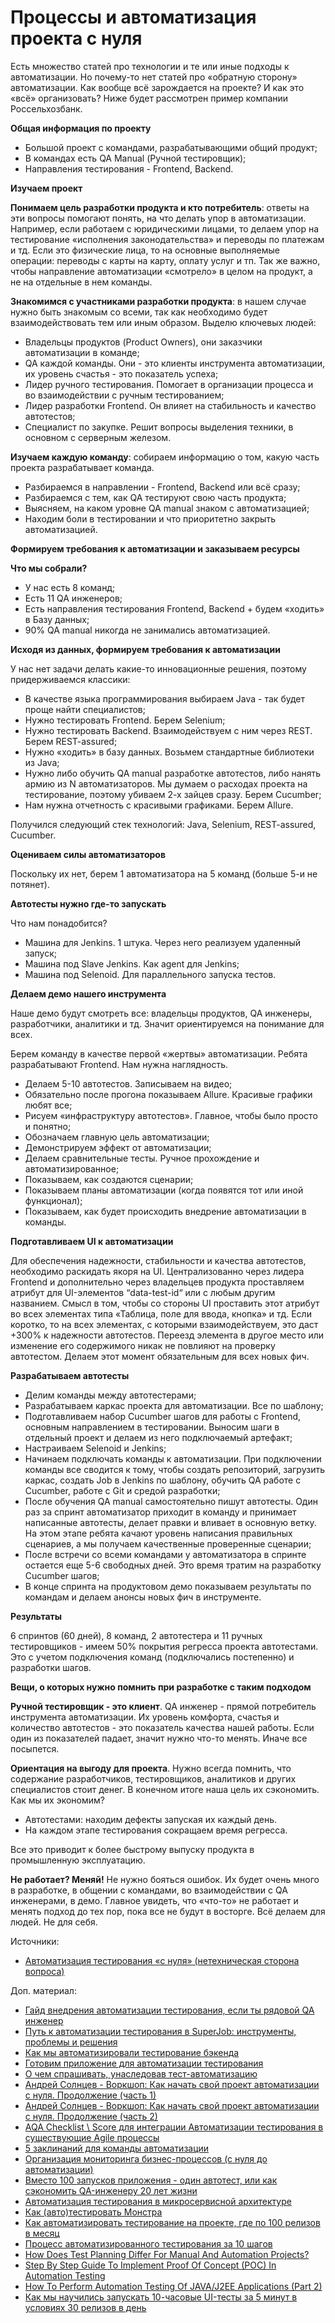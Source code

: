 # Процессы и автоматизация проекта с нуля

Есть множество статей про технологии и те или иные подходы к автоматизации. Но почему-то нет статей про «обратную сторону» автоматизации. Как вообще всё зарождается на проекте? И как это «всё» организовать? Ниже будет рассмотрен пример компании Россельхозбанк.

**Общая информация по проекту**

* Большой проект с командами, разрабатывающими общий продукт;
* В командах есть QA Manual (Ручной тестировщик);
* Направления тестирования - Frontend, Backend.

**Изучаем проект**

**Понимаем цель разработки продукта и кто потребитель**: ответы на эти вопросы помогают понять, на что делать упор в автоматизации. Например, если работаем с юридическими лицами, то делаем упор на тестирование «исполнения законодательства» и переводы по платежам и тд. Если это физические лица, то на основные выполняемые операции: переводы с карты на карту, оплату услуг и тп. Так же важно, чтобы направление автоматизации «смотрело» в целом на продукт, а не на отдельные в нем команды.

**Знакомимся с участниками разработки продукта**: в нашем случае нужно быть знакомым со всеми, так как необходимо будет взаимодействовать тем или иным образом. Выделю ключевых людей:

* Владельцы продуктов (Product Owners), они заказчики автоматизации в команде;
* QA каждой команды. Они - это клиенты инструмента автоматизации, их уровень счастья - это показатель успеха;
* Лидер ручного тестирования. Помогает в организации процесса и во взаимодействии с ручным тестированием;
* Лидер разработки Frontend. Он влияет на стабильность и качество автотестов;
* Специалист по закупке. Решит вопросы выделения техники, в основном с серверным железом.

**Изучаем каждую команду**: собираем информацию о том, какую часть проекта разрабатывает команда.

* Разбираемся в направлении - Frontend, Backend или всё сразу;
* Разбираемся с тем, как QA тестируют свою часть продукта;
* Выясняем, на каком уровне QA manual знаком с автоматизацией;
* Находим боли в тестировании и что приоритетно закрыть автоматизацией.

**Формируем требования к автоматизации и заказываем ресурсы**

**Что мы собрали?**

* У нас есть 8 команд;
* Есть 11 QA инженеров;
* Есть направления тестирования Frontend, Backend + будем «ходить» в Базу данных;
* 90% QA manual никогда не занимались автоматизацией.

**Исходя из данных, формируем требования к автоматизации**

У нас нет задачи делать какие-то инновационные решения, поэтому придерживаемся классики:

* В качестве языка программирования выбираем Java - так будет проще найти специалистов;
* Нужно тестировать Frontend. Берем Selenium;
* Нужно тестировать Backend. Взаимодействуем с ним через REST. Берем REST-assured;
* Нужно «ходить» в базу данных. Возьмем стандартные библиотеки из Java;
* Нужно либо обучить QA manual разработке автотестов, либо нанять армию из N автоматизаторов. Мы думаем о расходах проекта на тестирование, поэтому убиваем 2-х зайцев сразу. Берем Cucumber;
* Нам нужна отчетность с красивыми графиками. Берем Allure.

Получился следующий стек технологий: Java, Selenium, REST-assured, Cucumber.

**Оцениваем силы автоматизаторов**

Поскольку их нет, берем 1 автоматизатора на 5 команд (больше 5-и не потянет).

**Автотесты нужно где-то запускать**

Что нам понадобится?

* Машина для Jenkins. 1 штука. Через него реализуем удаленный запуск;
* Машина под Slave Jenkins. Как agent для Jenkins;
* Машина под Selenoid. Для параллельного запуска тестов.

**Делаем демо нашего инструмента**

Наше демо будут смотреть все: владельцы продуктов, QA инженеры, разработчики, аналитики и тд. Значит ориентируемся на понимание для всех.

Берем команду в качестве первой «жертвы» автоматизации. Ребята разрабатывают Frontend. Нам нужна наглядность.

* Делаем 5-10 автотестов. Записываем на видео;
* Обязательно после прогона показываем Allure. Красивые графики любят все;
* Рисуем «инфраструктуру автотестов». Главное, чтобы было просто и понятно;
* Обозначаем главную цель автоматизации;
* Демонстрируем эффект от автоматизации;
* Делаем сравнительные тесты. Ручное прохождение и автоматизированное;
* Показываем, как создаются сценарии;
* Показываем планы автоматизации (когда появятся тот или иной функционал);
* Показываем, как будет происходить внедрение автоматизации в команды.

**Подготавливаем UI к автоматизации**

Для обеспечения надежности, стабильности и качества автотестов, необходимо раскидать якоря на UI. Централизованно через лидера Frontend и дополнительно через владельцев продукта проставляем атрибут для UI-элементов “data-test-id“ или с любым другим названием. Смысл в том, чтобы со стороны UI проставить этот атрибут во всех элементах типа «Таблица, поле для ввода, кнопка» и тд. Если коротко, то на всех элементах, с которыми взаимодействуем, это даст +300% к надежности автотестов. Переезд элемента в другое место или изменение его содержимого никак не повлияют на проверку автотестом. Делаем этот момент обязательным для всех новых фич.

**Разрабатываем автотесты**

* Делим команды между автотестерами;
* Разрабатываем каркас проекта для автоматизации. Все по шаблону;
* Подготавливаем набор Cucumber шагов для работы с Frontend, основным направлением в тестировании. Выносим шаги в отдельный проект и делаем из него подключаемый артефакт;
* Настраиваем Selenoid и Jenkins;
* Начинаем подключать команды к автоматизации. При подключении команды все сводится к тому, чтобы создать репозиторий, загрузить каркас, создать Job в Jenkins по шаблону, обучить QA работе с Cucumber, работе с Git и средой разработки;
* После обучения QA manual самостоятельно пишут автотесты. Один раз за спринт автоматизатор приходит в команду и принимает написанные автотесты, делает правки и вливает в основную ветку. На этом этапе ребята качают уровень написания правильных сценариев, а мы получаем качественные проверенные сценарии;
* После встречи со всеми командами у автоматизатора в спринте остается еще 5-6 свободных дней. Это время тратим на разработку Cucumber шагов;
* В конце спринта на продуктовом демо показываем результаты по командам и делаем анонсы новых фич в инструменте.

**Результаты**

6 спринтов (60 дней), 8 команд, 2 автотестера и 11 ручных тестировщиков - имеем 50% покрытия регресса проекта автотестами. Это с учетом подключения команд (подключались постепенно) и разработки шагов.

**Вещи, о которых нужно помнить при разработке с таким подходом**

**Ручной тестировщик - это клиент**. QA инженер - прямой потребитель инструмента автоматизации. Их уровень комфорта, счастья и количество автотестов - это показатель качества нашей работы. Если один из показателей падает, значит нужно что-то менять. Иначе все посыпется.

**Ориентация на выгоду для проекта**. Нужно всегда помнить, что содержание разработчиков, тестировщиков, аналитиков и других специалистов стоит денег. В конечном итоге наша цель их сэкономить. Как мы их экономим?

* Автотестами: находим дефекты запуская их каждый день.
* На каждом этапе тестирования сокращаем время регресса.

Все это приводит к более быстрому выпуску продукта в промышленную эксплуатацию.

**Не работает? Меняй!** Не нужно бояться ошибок. Их будет очень много в разработке, в общении с командами, во взаимодействии с QA инженерами, в демо. Главное увидеть, что «что-то» не работает и менять подход до тех пор, пока все не будут в восторге. Всё делаем для людей. Не для себя.

Источники:

* [Автоматизация тестирования «с нуля» (нетехническая сторона вопроса)](https://habr.com/ru/company/rshb/blog/591449/)

Доп. материал:

* [Гайд внедрения автоматизации тестирования, если ты рядовой QA инженер](https://www.youtube.com/watch?v=LSlF\_0LqYAM)
* [Путь к автоматизации тестирования в SuperJob: инструменты, проблемы и решения](https://habr.com/ru/company/superjob/blog/577042/)
* [Как мы автоматизировали тестирование бэкенда](https://habr.com/ru/company/ru\_mts/blog/578600/)
* [Готовим приложение для автоматизации тестирования](https://habr.com/ru/post/654959/)
* [О чем спрашивать, унаследовав тест-автоматизацию](https://telegra.ph/O-chem-sprashivat-unasledovav-test-avtomatizaciyu-01-11)
* [Андрей Солнцев - Воркшоп: Как начать свой проект автоматизации с нуля. Продолжение (часть 1)](https://www.youtube.com/watch?v=h254Tccxgq4\&list=PLsVTVVvrKX9td9Zm\_4nF6Ywlz6gC5\_e7K\&index=15)
* [Андрей Солнцев - Воркшоп: Как начать свой проект автоматизации с нуля. Продолжение (часть 2)](https://www.youtube.com/watch?v=WETyt87o\_R4\&list=PLsVTVVvrKX9td9Zm\_4nF6Ywlz6gC5\_e7K\&index=16)
* [AQA Checklist \ Score для интеграции Автоматизации тестирования в существующие Agile процессы](https://www.youtube.com/watch?v=Z6svY5iTdac)
* [5 заклинаний для команды автоматизации](https://www.youtube.com/watch?v=kbDOZLcQsBo)
* [Организация мониторинга бизнес-процессов (с нуля до автоматизации)](https://www.youtube.com/watch?v=CdH\_OB\_G5RA)
* [Вместо 100 запусков приложения - один автотест, или как сэкономить QA-инженеру 20 лет жизни](https://habr.com/ru/company/pixonic/blog/503704/)
* [Автоматизация тестирования в микросервисной архитектуре](https://habr.com/ru/company/avito/blog/509280/)
* [Как (авто)тестировать Монстра](https://habr.com/ru/company/rshb/blog/518374/)
* [Как автоматизировать тестирование на проекте, где по 100 релизов в месяц](https://dou.ua/lenta/columns/test-automation-in-parimatch/)
* [Процесс автоматизированного тестирования за 10 шагов](https://habr.com/ru/company/otus/blog/546148/)
* [How Does Test Planning Differ For Manual And Automation Projects?](https://www.softwaretestinghelp.com/automation-test-palnning/)
* [Step By Step Guide To Implement Proof Of Concept (POC) In Automation Testing](https://www.softwaretestinghelp.com/implement-proof-of-concept-poc-in-automation-testing/)
* [How To Perform Automation Testing Of JAVA/J2EE Applications (Part 2)](https://www.softwaretestinghelp.com/automated-testing-of-j2ee-applications-part-2/)
* [Как мы научились запускать 10-часовые UI-тесты за 5 минут в условиях 30 релизов в день](https://habr.com/ru/company/sberbank/blog/660891/)
